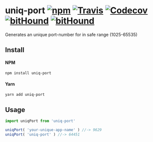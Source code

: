 # uniq-port [![npm][npm-badge]][npm-link] [![Travis][travis-badge]][travis-link] [![Codecov][codecov-badge]][codecov-link] [![bitHound][bithound-code-badge]][bithound-link] [![bitHound][bithound-dev-badge]][bithound-link]

[travis-badge]: https://img.shields.io/travis/vkalinichev/uniq-port.svg
[travis-link]: https://travis-ci.org/vkalinichev/uniq-port
[codecov-badge]: https://img.shields.io/codecov/c/github/vkalinichev/uniq-port.svg
[codecov-link]: https://codecov.io/gh/vkalinichev/uniq-port
[npm-badge]: https://img.shields.io/npm/v/uniq-port.svg
[npm-link]: https://www.npmjs.com/package/uniq-port
[bithound-code-badge]: https://img.shields.io/bithound/code/github/vkalinichev/uniq-port.svg
[bithound-dev-badge]: https://img.shields.io/bithound/devDependencies/github/vkalinichev/uniq-port.svg
[bithound-link]: https://www.bithound.io/github/vkalinichev/uniq-port

Generates an unique port-number for in safe range (1025-65535) 

## Install
#### NPM
```bash
npm install uniq-port
 ```
#### Yarn 
```bash
yarn add uniq-port
 ```

## Usage
```js
import uniqPort from 'uniq-port'

uniqPort( 'your-unique-app-name' ) //-> 9629
uniqPort( 'uniq-port' ) //-> 64451
```
